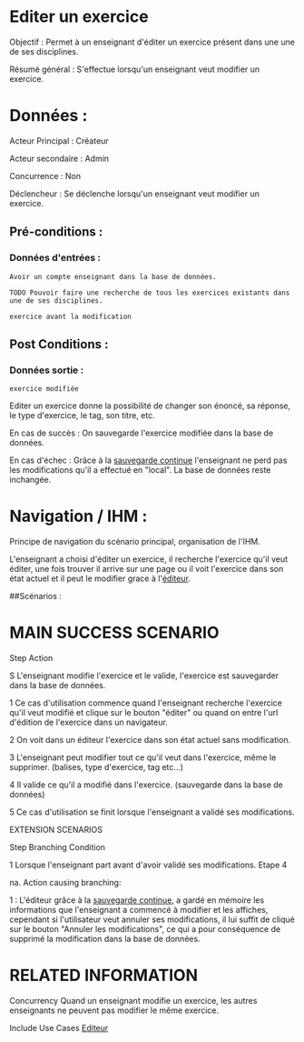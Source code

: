 # Editer un exercice


Objectif :  Permet à un enseignant d'éditer un exercice présent dans une une de ses disciplines.

Résumé général : S'effectue lorsqu'un enseignant veut modifier un exercice.


# Données :

Acteur Principal : Créateur

Acteur secondaire : Admin

Concurrence : Non

Déclencheur : Se déclenche lorsqu'un enseignant veut modifier un exercice.



## Pré-conditions :

### Données d'entrées :

	Avoir un compte enseignant dans la base de données.

	TODO Pouvoir faire une recherche de tous les exercices existants dans une de ses disciplines.

	exercice avant la modification


## Post Conditions :

### Données sortie :

	exercice modifiée

Editer un exercice donne la possibilité de changer son énoncé, sa réponse, le type d'exercice, le tag, son titre, etc.

En cas de succès : On sauvegarde l'exercice modifiée dans la base de données.

En cas d'échec : Grâce à la [sauvegarde continue](/editeur.md) l'enseignant ne perd pas les modifications qu'il a effectué en "local". La base de données reste inchangée.


# Navigation / IHM  :

Principe de navigation du scénario principal, organisation de l'IHM.

L'enseignant a choisi d'éditer un exercice, il recherche l'exercice qu'il veut éditer, une fois trouver il arrive  sur une page ou il voit l'exercice dans son état actuel et il peut le modifier grace à l'[éditeur](/editeur.md).


##Scénarios :

# MAIN SUCCESS SCENARIO

Step    Action

S    L'enseignant modifie l'exercice et le valide, l'exercice est sauvegarder dans la base de données.

1    Ce cas d'utilisation commence quand l'enseignant recherche l'exercice qu'il veut modifié et clique sur le bouton "éditer" ou quand on entre l'url d'édition de l'exercice dans un navigateur.

2    On voit dans un éditeur l'exercice dans son état actuel sans modification.

3    L'enseignant peut modifier tout ce qu'il veut dans l'exercice, même le supprimer. (balises, type d'exercice, tag etc...)

4    Il valide ce qu'il a modifié dans l'exercice. (sauvegarde dans la base de données)

5    Ce cas d'utilisation se finit lorsque l'enseignant a validé ses modifications.


EXTENSION SCENARIOS

Step    Branching Condition

1	 Lorsque l'enseignant part avant d'avoir validé ses modifications. Etape 4

na.  Action causing branching:

1 : L'éditeur grâce à la [sauvegarde continue](/editeur.md), a gardé en mémoire les informations que l'enseignant a commencé à modifier et les affiches, cependant si l'utilisateur veut annuler ses modifications, il lui suffit de cliqué sur le bouton "Annuler les modifications", ce qui a pour conséquence de supprimé la modification dans la base de données.



# RELATED INFORMATION

Concurrency    Quand un enseignant modifie un exercice, les autres enseignants ne peuvent pas modifier le même exercice.

Include Use Cases    [Editeur](/editeur.md)
 

<!--- 
Author : Jordan
Validator : Raphael
-->

